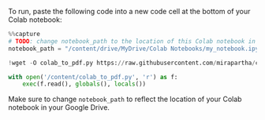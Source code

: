 To run, paste the following code into a new code cell at the bottom of your Colab notebook:
```python
%%capture
# TODO: change notebook_path to the location of this Colab notebook in your Google Drive
notebook_path = "/content/drive/MyDrive/Colab Notebooks/my_notebook.ipynb"

!wget -O colab_to_pdf.py https://raw.githubusercontent.com/mirapartha/colab_to_pdf/refs/heads/main/colab_to_pdf.py

with open('/content/colab_to_pdf.py', 'r') as f:
    exec(f.read(), globals(), locals())
```
Make sure to change `notebook_path` to reflect the location of your Colab notebook in your Google Drive.
